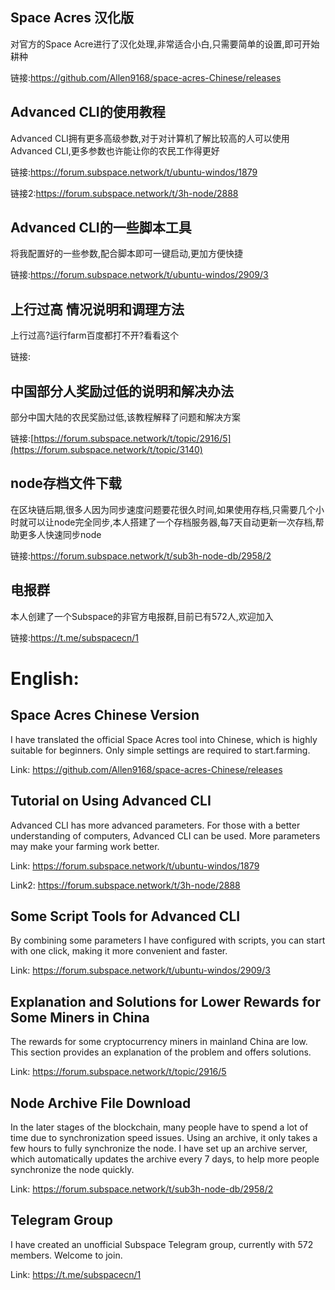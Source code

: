 ## Space Acres 汉化版

对官方的Space Acre进行了汉化处理,非常适合小白,只需要简单的设置,即可开始耕种

链接:https://github.com/Allen9168/space-acres-Chinese/releases


## Advanced CLI的使用教程

Advanced CLI拥有更多高级参数,对于对计算机了解比较高的人可以使用Advanced CLI,更多参数也许能让你的农民工作得更好

链接:https://forum.subspace.network/t/ubuntu-windos/1879

链接2:https://forum.subspace.network/t/3h-node/2888

## Advanced CLI的一些脚本工具

将我配置好的一些参数,配合脚本即可一键启动,更加方便快捷

链接:https://forum.subspace.network/t/ubuntu-windos/2909/3

## 上行过高 情况说明和调理方法

上行过高?运行farm百度都打不开?看看这个

链接:

## 中国部分人奖励过低的说明和解决办法

部分中国大陆的农民奖励过低,该教程解释了问题和解决方案

链接:[https://forum.subspace.network/t/topic/2916/5](https://forum.subspace.network/t/topic/3140)


## node存档文件下载

在区块链后期,很多人因为同步速度问题要花很久时间,如果使用存档,只需要几个小时就可以让node完全同步,本人搭建了一个存档服务器,每7天自动更新一次存档,帮助更多人快速同步node

链接:https://forum.subspace.network/t/sub3h-node-db/2958/2


## 电报群

本人创建了一个Subspace的非官方电报群,目前已有572人,欢迎加入

链接:https://t.me/subspacecn/1






# English:

## Space Acres Chinese Version

I have translated the official Space Acres tool into Chinese, which is highly suitable for beginners. Only simple settings are required to start.farming.

Link: https://github.com/Allen9168/space-acres-Chinese/releases

## Tutorial on Using Advanced CLI

Advanced CLI has more advanced parameters. For those with a better understanding of computers, Advanced CLI can be used. More parameters may make your farming work better.

Link: https://forum.subspace.network/t/ubuntu-windos/1879

Link2: https://forum.subspace.network/t/3h-node/2888

## Some Script Tools for Advanced CLI

By combining some parameters I have configured with scripts, you can start with one click, making it more convenient and faster.

Link: https://forum.subspace.network/t/ubuntu-windos/2909/3

## Explanation and Solutions for Lower Rewards for Some Miners in China

The rewards for some cryptocurrency miners in mainland China are low. This section provides an explanation of the problem and offers solutions.

Link: https://forum.subspace.network/t/topic/2916/5

## Node Archive File Download

In the later stages of the blockchain, many people have to spend a lot of time due to synchronization speed issues. Using an archive, it only takes a few hours to fully synchronize the node. I have set up an archive server, which automatically updates the archive every 7 days, to help more people synchronize the node quickly.

Link: https://forum.subspace.network/t/sub3h-node-db/2958/2

## Telegram Group

I have created an unofficial Subspace Telegram group, currently with 572 members. Welcome to join.

Link: https://t.me/subspacecn/1
